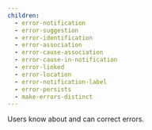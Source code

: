 ```yaml
---
children:
  - error-notification
  - error-suggestion
  - error-identification
  - error-association
  - error-cause-association
  - error-cause-in-notification
  - error-linked
  - error-location
  - error-notification-label
  - error-persists
  - make-errors-distinct
---
```


Users know about and can correct errors.
